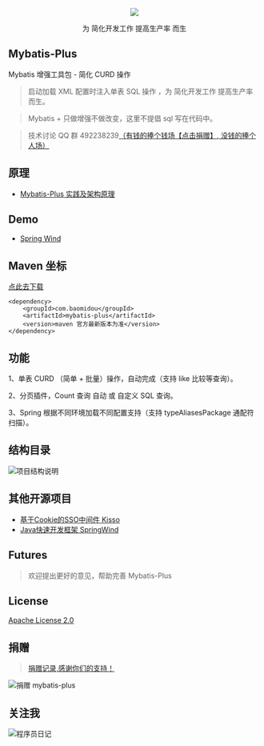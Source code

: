 <p align="center"><a href="http://git.oschina.net/juapk/mybatis-plus" target="_blank"><img src="https://camo.githubusercontent.com/422c831b439b031159ed170ec421618aaa17d5a4/687474703a2f2f6769742e6f736368696e612e6e65742f75706c6f6164732f696d616765732f323031362f303231382f3132343633395f66346561333039355f31323236302e706e67"></a></p>
<p align="center">
为 简化开发工作 提高生产率 而生
</p>

## Mybatis-Plus
Mybatis 增强工具包 - 简化 CURD 操作

> 启动加载 XML 配置时注入单表 SQL 操作 ，为 简化开发工作 提高生产率 而生。

> Mybatis + 只做增强不做改变，这里不提倡 sql 写在代码中。

> 技术讨论 QQ 群 492238239[（有钱的捧个钱场【点击捐赠】, 没钱的捧个人场）](http://git.oschina.net/uploads/images/2015/1222/211207_0acab44e_12260.png)

## 原理
+ [Mybatis-Plus 实践及架构原理](http://git.oschina.net/juapk/mybatis-plus/attach_files)

## Demo
+ [Spring Wind](http://git.oschina.net/juapk/SpringWind)

## Maven 坐标
[点此去下载](http://mvnrepository.com/artifact/com.baomidou/mybatis-plus)

```
<dependency>
    <groupId>com.baomidou</groupId>
    <artifactId>mybatis-plus</artifactId>
    <version>maven 官方最新版本为准</version>
</dependency>
```


## 功能
1、单表 CURD （简单 + 批量）操作，自动完成（支持 like 比较等查询）。

2、分页插件，Count 查询 自动 或 自定义 SQL 查询。

3、Spring 根据不同环境加载不同配置支持（支持 typeAliasesPackage 通配符扫描）。

## 结构目录
![项目结构说明](http://git.oschina.net/uploads/images/2016/0821/161516_58956b85_12260.png "项目结构说明")

## 其他开源项目

+ [基于Cookie的SSO中间件 Kisso](http://git.oschina.net/juapk/kisso)
+ [Java快速开发框架 SpringWind](http://git.oschina.net/juapk/SpringWind)

## Futures
> 欢迎提出更好的意见，帮助完善 Mybatis-Plus

## License
[Apache License 2.0](http://www.apache.org/licenses/LICENSE-2.0)

## 捐赠
> [捐赠记录,感谢你们的支持！](http://git.oschina.net/juapk/kisso/wikis/%E6%8D%90%E8%B5%A0%E8%AE%B0%E5%BD%95)

![捐赠 mybatis-plus](http://git.oschina.net/uploads/images/2015/1222/211207_0acab44e_12260.png "支持一下mybatis-plus")

## 关注我
![程序员日记](http://git.oschina.net/uploads/images/2016/0121/093728_1bc1658f_12260.png "程序员日记")
